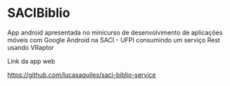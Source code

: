 <h1>SACIBiblio</h1>

<p>App android apresentada no minicurso de desenvolvimento de aplicações móveis com Google Android na SACI - UFPI consumindo um serviço Rest usando VRaptor</p>

<p>Link da app web </p>

<p><a href="https://github.com/lucasaquiles/saci-biblio-service">https://github.com/lucasaquiles/saci-biblio-service</a></p>

